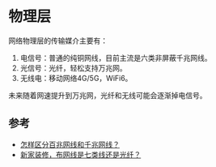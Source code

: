 # 物理层

网络物理层的传输媒介主要有：

1. 电信号：普通的纯铜网线，目前主流是六类非屏蔽千兆网线。
1. 光信号：光纤，轻松支持万兆网。
2. 无线电：移动网络4G/5G，WiFi6。

未来随着网速提升到万兆网，光纤和无线可能会逐渐掉电信号。

## 参考

- [怎样区分百兆网线和千兆网线？](https://www.zhihu.com/question/20776809)
- [新家装修，布网线是七类线还是光纤？](https://www.zhihu.com/question/264177899/answer/1055820146)

